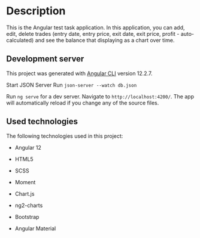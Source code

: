 # Description
This is the Angular test task application. In this application, you can add, edit, delete trades (entry date, entry price, exit date, exit 
price, profit - auto-calculated) and see the balance that displaying as a chart over time.


## Development server

This project was generated with [Angular CLI](https://github.com/angular/angular-cli) version 12.2.7.

Start JSON Server Run `json-server --watch db.json`

Run `ng serve` for a dev server. Navigate to `http://localhost:4200/`. The app will automatically reload if you change any of the source files.

## Used technologies

The following technologies used in this project:

* Angular 12
 
* HTML5

* SCSS
  
* Moment
 
* Chart.js

* ng2-charts

* Bootstrap

* Angular Material

